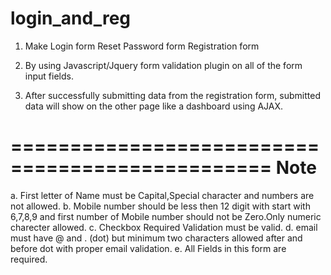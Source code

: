 # login_and_reg


1.  Make
     Login form
     Reset Password form
     Registration form

2.  By using Javascript/Jquery form validation plugin on all of the form input fields.

3. After successfully submitting data from the registration form, submitted data will show on the other page like a dashboard using AJAX.

================================================
                                              Note
================================================
a. First letter of Name must be Capital,Special character and numbers are not allowed.
b. Mobile number should be less then 12 digit with start with 6,7,8,9 and first number of Mobile number should not be Zero.Only numeric charecter allowed.
c. Checkbox Required Validation must be valid.
d. email must have @ and . (dot)
                but minimum two characters allowed after and before dot with proper email validation.
e.  All Fields in this form are required.
